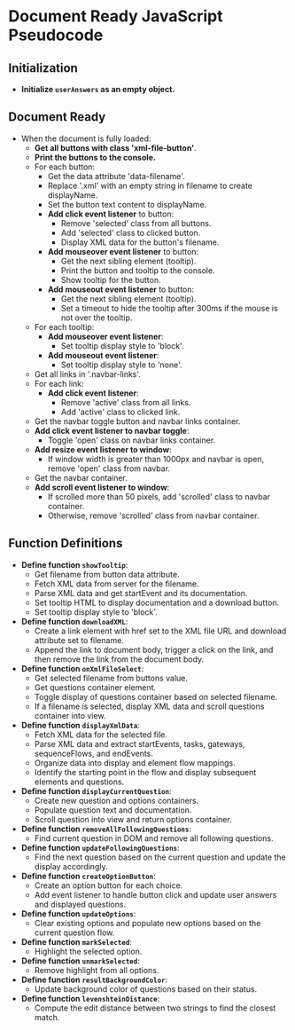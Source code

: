 # Document Ready JavaScript Pseudocode

## Initialization
- **Initialize `userAnswers` as an empty object.**

## Document Ready
- When the document is fully loaded:
  - **Get all buttons with class 'xml-file-button'**.
  - **Print the buttons to the console.**
  - For each button:
    - Get the data attribute 'data-filename'.
    - Replace '.xml' with an empty string in filename to create displayName.
    - Set the button text content to displayName.
    - **Add click event listener** to button:
      - Remove 'selected' class from all buttons.
      - Add 'selected' class to clicked button.
      - Display XML data for the button's filename.
    - **Add mouseover event listener** to button:
      - Get the next sibling element (tooltip).
      - Print the button and tooltip to the console.
      - Show tooltip for the button.
    - **Add mouseout event listener** to button:
      - Get the next sibling element (tooltip).
      - Set a timeout to hide the tooltip after 300ms if the mouse is not over the tooltip.
  - For each tooltip:
    - **Add mouseover event listener**:
      - Set tooltip display style to 'block'.
    - **Add mouseout event listener**:
      - Set tooltip display style to 'none'.
  - Get all links in '.navbar-links'.
  - For each link:
    - **Add click event listener**:
      - Remove 'active' class from all links.
      - Add 'active' class to clicked link.
  - Get the navbar toggle button and navbar links container.
  - **Add click event listener to navbar toggle**:
    - Toggle 'open' class on navbar links container.
  - **Add resize event listener to window**:
    - If window width is greater than 1000px and navbar is open, remove 'open' class from navbar.
  - Get the navbar container.
  - **Add scroll event listener to window**:
    - If scrolled more than 50 pixels, add 'scrolled' class to navbar container.
    - Otherwise, remove 'scrolled' class from navbar container.

## Function Definitions
- **Define function `showTooltip`**:
  - Get filename from button data attribute.
  - Fetch XML data from server for the filename.
  - Parse XML data and get startEvent and its documentation.
  - Set tooltip HTML to display documentation and a download button.
  - Set tooltip display style to 'block'.
- **Define function `downloadXML`**:
  - Create a link element with href set to the XML file URL and download attribute set to filename.
  - Append the link to document body, trigger a click on the link, and then remove the link from the document body.
- **Define function `onXmlFileSelect`**:
  - Get selected filename from buttons value.
  - Get questions container element.
  - Toggle display of questions container based on selected filename.
  - If a filename is selected, display XML data and scroll questions container into view.
- **Define function `displayXmlData`**:
  - Fetch XML data for the selected file.
  - Parse XML data and extract startEvents, tasks, gateways, sequenceFlows, and endEvents.
  - Organize data into display and element flow mappings.
  - Identify the starting point in the flow and display subsequent elements and questions.
- **Define function `displayCurrentQuestion`**:
  - Create new question and options containers.
  - Populate question text and documentation.
  - Scroll question into view and return options container.
- **Define function `removeAllFollowingQuestions`**:
  - Find current question in DOM and remove all following questions.
- **Define function `updateFollowingQuestions`**:
  - Find the next question based on the current question and update the display accordingly.
- **Define function `createOptionButton`**:
  - Create an option button for each choice.
  - Add event listener to handle button click and update user answers and displayed questions.
- **Define function `updateOptions`**:
  - Clear existing options and populate new options based on the current question flow.
- **Define function `markSelected`**:
  - Highlight the selected option.
- **Define function `unmarkSelected`**:
  - Remove highlight from all options.
- **Define function `resultBackgroundColor`**:
  - Update background color of questions based on their status.
- **Define function `levenshteinDistance`**:
  - Compute the edit distance between two strings to find the closest match.
